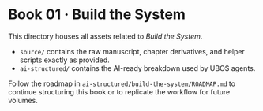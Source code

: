 # Book 01 · Build the System

This directory houses all assets related to *Build the System*.

- `source/` contains the raw manuscript, chapter derivatives, and helper scripts exactly as provided.
- `ai-structured/` contains the AI-ready breakdown used by UBOS agents.

Follow the roadmap in `ai-structured/build-the-system/ROADMAP.md` to continue structuring this book or to replicate the workflow for future volumes.

